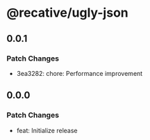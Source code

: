 # @recative/ugly-json

## 0.0.1

### Patch Changes

- 3ea3282: chore: Performance improvement

## 0.0.0

### Patch Changes

- feat: Initialize release
